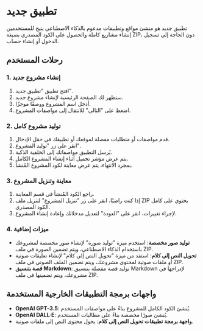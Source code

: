 # تطبيق جديد

تطبيق جديد هو منشئ مواقع وتطبيقات مدعوم بالذكاء الاصطناعي يتيح للمستخدمين إنشاء مشاريع كاملة والحصول على الكود المصدري بصيغة ZIP، دون الحاجة إلى تسجيل الدخول أو إنشاء حساب.

## رحلات المستخدم

### 1. إنشاء مشروع جديد

1. افتح تطبيق "تطبيق جديد".
2. ستظهر لك الصفحة الرئيسية لإنشاء مشروع جديد.
3. أدخل اسم المشروع ووصفًا موجزًا.
4. اضغط على "التالي" للانتقال إلى مواصفات المشروع.

### 2. توليد مشروع كامل

1. قدم مواصفات أو متطلبات مفصلة لموقعك أو تطبيقك في حقل الإدخال.
2. انقر على زر "توليد المشروع".
3. يُرسل التطبيق مواصفاتك إلى الخلفية الذكية.
4. يتم عرض مؤشر تحميل أثناء إنشاء المشروع الكامل.
5. بمجرد الانتهاء، يتم عرض معاينة لكود المشروع المُنشأ.

### 3. معاينة وتنزيل المشروع

1. راجع الكود المُنشأ في قسم المعاينة.
2. إذا كنت راضيًا، انقر على زر "تنزيل المشروع" لتنزيل ملف ZIP يحتوي على كامل الكود المصدري.
3. لإجراء تغييرات، انقر على "العودة" لتعديل مدخلاتك وإعادة إنشاء المشروع.

### 4. ميزات إضافية

- **توليد صور مخصصة**: استخدم ميزة "توليد صورة" لإنشاء صور مخصصة لمشروعك باستخدام الذكاء الاصطناعي، ويتم تضمين الصورة في ملف ZIP.
- **تحويل النص إلى كلام**: استفد من ميزة "تحويل النص إلى كلام" لإنشاء تعليقات صوتية أو ملفات صوتية لمحتوى مشروعك، ويتم تضمين الملف الصوتي في ملف ZIP.
- **قصة بتنسيق Markdown**: توليد قصة مفصلة بتنسيق Markdown لإدراجها في مشروعك، ويتم تضمينها في ملف ZIP.

## واجهات برمجة التطبيقات الخارجية المستخدمة

- **OpenAI GPT-3.5**: يُنشئ الكود الكامل للمشروع بناءً على مواصفات المستخدم.
- **OpenAI DALL·E**: يُنشئ صورًا مخصصة بناءً على مطالبات المستخدم.
- **واجهة برمجة تطبيقات تحويل النص إلى كلام**: يحول محتوى النص إلى ملفات صوتية.
